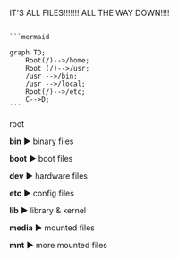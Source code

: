 IT'S ALL FILES!!!!!!! ALL THE WAY DOWN!!!!
````Filesystem :

```mermaid

graph TD;
    Root(/)-->/home;
    Root (/)-->/usr;
    /usr -->/bin;
    /usr -->/local;
    Root(/)-->/etc;
    C-->D;
```
````



root 


__bin__ :arrow_forward: binary files

__boot__ :arrow_forward: boot files

__dev__ :arrow_forward: hardware files

__etc__ :arrow_forward: config files

__lib__ :arrow_forward: library & kernel

__media__ :arrow_forward: mounted files

__mnt__ :arrow_forward: more mounted files

